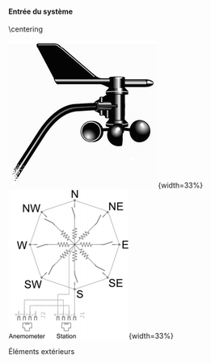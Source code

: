 #### Entrée du système

\centering

![](imgs/meteo.jpg){width=33%}
![](imgs/analog.png){width=33%}

Éléments extérieurs
